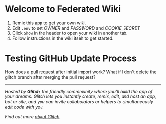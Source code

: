 Welcome to Federated Wiki
=========================

1. Remix this app to get your own wiki.
2. Edit `.env` to set _OWNER_ and _PASSWORD_ and _COOKIE_SECRET_
3. Click `Show` in the header to open your wiki in another tab.
4. Follow instructions in the wiki itself to get started.

Testing GitHub Update Process
=============================
How does a pull request after initial import work?
What if I don't delete the glitch branch after merging the pull request?

<hr>

_Hosted by **Glitch**, the friendly commmunity where you'll build the app of your dreams. Glitch lets you instantly create, remix, edit, and host an app, bot or site, and you can invite collaborators or helpers to simultaneously edit code with you._

_Find out more [about Glitch](https://glitch.com/about)._
